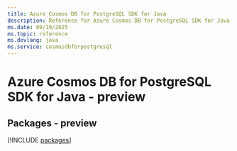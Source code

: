 ```yaml
---
title: Azure Cosmos DB for PostgreSQL SDK for Java
description: Reference for Azure Cosmos DB for PostgreSQL SDK for Java
ms.date: 09/19/2025
ms.topic: reference
ms.devlang: java
ms.service: cosmosdbforpostgresql
---
```

# Azure Cosmos DB for PostgreSQL SDK for Java - preview
## Packages - preview
[!INCLUDE [packages](cosmos-db-for-postgresql-index.md)]